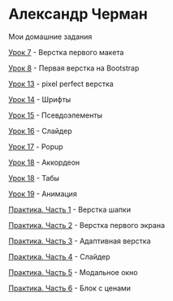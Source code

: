 # Александр Черман
Мои домашние задания 

[Урок 7](https://alexcherman.github.io/lesson_7/ "Верстка первого макета") - Верстка первого макета

[Урок 8](https://alexcherman.github.io/lesson_8/ "Первая верстка на Bootstrap") - Первая верстка на Bootstrap

[Урок 13](https://alexcherman.github.io/lesson_13/ "Первая верстка на Bootstrap") - pixel perfect верстка

[Урок 14](https://alexcherman.github.io/lesson_14/ "Шрифты") - Шрифты

[Урок 15](https://alexcherman.github.io/lesson_15/ "Псевдоэлементы") - Псевдоэлементы

[Урок 16](https://alexcherman.github.io/lesson_16/ "Слайдер") - Слайдер

[Урок 17](https://alexcherman.github.io/lesson_17/ "Popup") - Popup

[Урок 18](https://alexcherman.github.io/lesson_18/ "Аккордеон") - Аккордеон

[Урок 18](https://alexcherman.github.io/lesson_18_1/ "Табы") - Табы

[Урок 19](https://alexcherman.github.io/lesson_9/ "Анимация") - Анимация

[Практика. Часть 1](https://alexcherman.github.io/practice-part_1/ "Верстка шапки") - Верстка шапки

[Практика. Часть 2](https://alexcherman.github.io/practice-part_2/ "Верстка первого экрана") - Верстка первого экрана

[Практика. Часть 3](https://alexcherman.github.io/practice-part_3/ "Адаптивная верстка") - Адаптивная верстка

[Практика. Часть 4](https://alexcherman.github.io/practice-part_4/ "Слайдер") - Слайдер

[Практика. Часть 5](https://alexcherman.github.io/practice-part_5/ "Модальное окно") - Модальное окно

[Практика. Часть 6](https://alexcherman.github.io/practice-part_6/ "Блок с ценами") - Блок с ценами
